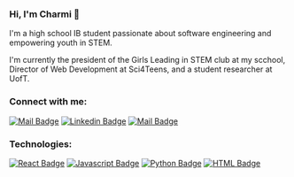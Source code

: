### Hi, I'm Charmi 👋
I'm a high school IB student passionate about software engineering and empowering youth in STEM. 

I'm currently the president of the Girls Leading in STEM club at my scchool, Director of Web Development at Sci4Teens, and a student researcher at UofT. 

### Connect with me:
[![Mail Badge](https://img.shields.io/badge/-@charmi_kadi-e84393?style=flat&labelColor=e84393&logo=instagram&logoColor=white)](https://instagram.com/charmi_kadi) 
[![Linkedin Badge](https://img.shields.io/badge/-Charmi-0e76a8?style=flat&labelColor=0e76a8&logo=linkedin&logoColor=white)](https://www.linkedin.com/in/charmikadi/)
[![Mail Badge](https://img.shields.io/badge/-KadiCharmi-c0392b?style=flat&labelColor=c0392b&logo=gmail&logoColor=white)](mailto:kadicharmi@hotmail.com)

### Technologies:
[![React Badge](https://img.shields.io/badge/-React-61DBFB?style=for-the-badge&labelColor=black&logo=react&logoColor=61DBFB)](#)
[![Javascript Badge](https://img.shields.io/badge/-Javascript-F0DB4F?style=for-the-badge&labelColor=black&logo=javascript&logoColor=F0DB4F)](#)
[![Python Badge](https://img.shields.io/badge/-Python-007acc?style=for-the-badge&labelColor=black&logo=python&logoColor=007acc)](#)
[![HTML Badge](https://img.shields.io/badge/-HTML-3C873A?style=for-the-badge&labelColor=black&logo=html&logoColor=3C873A)](#)

